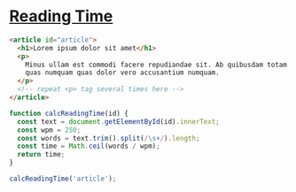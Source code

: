 # [Reading Time](https://dev.to/michaelburrows/calculate-the-estimated-reading-time-of-an-article-using-javascript-2k9l)

```html
<article id="article">
  <h1>Lorem ipsum dolor sit amet</h1>
  <p>
    Minus ullam est commodi facere repudiandae sit. Ab quibusdam totam veniam ducimus ut consequatur sit. Ea et nulla quaerat. Et temporibus
    quas numquam quas dolor vero accusantium numquam.
  </p>
  <!-- repeat <p> tag several times here -->
</article>
```

```javascript
function calcReadingTime(id) {
  const text = document.getElementById(id).innerText;
  const wpm = 250;
  const words = text.trim().split(/\s+/).length;
  const time = Math.ceil(words / wpm);
  return time;
}

calcReadingTime('article');
```
